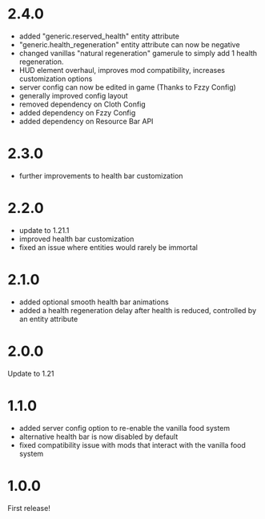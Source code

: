 # 2.4.0

- added "generic.reserved_health" entity attribute
- "generic.health_regeneration" entity attribute can now be negative
- changed vanillas "natural regeneration" gamerule to simply add 1 health regeneration.
- HUD element overhaul, improves mod compatibility, increases customization options
- server config can now be edited in game (Thanks to Fzzy Config)
- generally improved config layout
- removed dependency on Cloth Config
- added dependency on Fzzy Config
- added dependency on Resource Bar API

# 2.3.0

- further improvements to health bar customization

# 2.2.0

- update to 1.21.1
- improved health bar customization
- fixed an issue where entities would rarely be immortal

# 2.1.0

- added optional smooth health bar animations
- added a health regeneration delay after health is reduced, controlled by an entity attribute

# 2.0.0

Update to 1.21

# 1.1.0

- added server config option to re-enable the vanilla food system
- alternative health bar is now disabled by default
- fixed compatibility issue with mods that interact with the vanilla food system

# 1.0.0

First release!

#